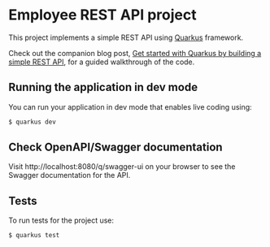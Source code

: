# Employee REST API project

This project implements a simple REST API using [Quarkus](https://quarkus.io/) framework.

Check out the companion blog post, [Get started with Quarkus by building a simple REST API](https://chrischiedo.github.io/quarkus-rest-api-tutorial), for a guided walkthrough of the code.

## Running the application in dev mode

You can run your application in dev mode that enables live coding using:

```bash
$ quarkus dev
```


## Check OpenAPI/Swagger documentation 

Visit http://localhost:8080/q/swagger-ui on your browser to see the Swagger documentation for the API.

## Tests

To run tests for the project use:

```bash
$ quarkus test
```